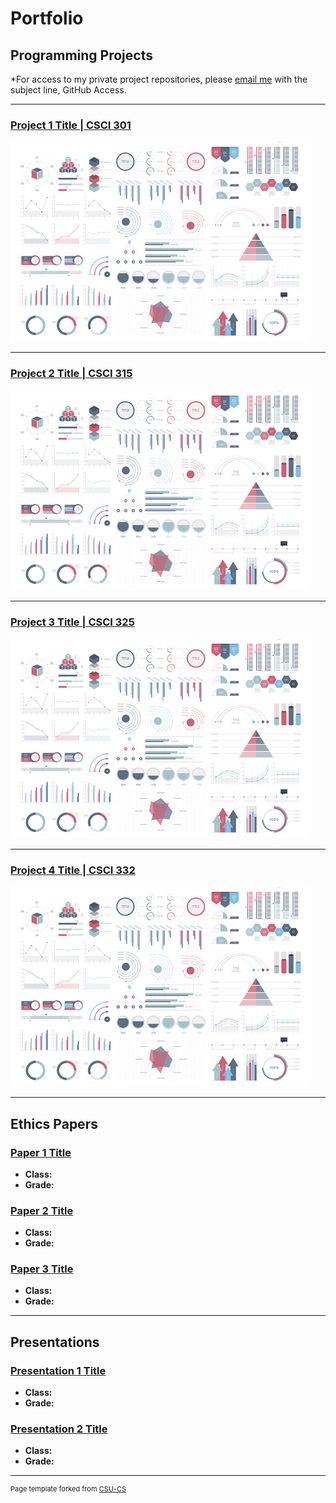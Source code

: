 Portfolio
=========

Programming Projects
--------------------

*For access to my private project repositories, please [email me](mailto:example@csustudent.net?subject=GitHub%20Access) with the subject line, GitHub Access.

---
### [Project 1 Title | CSCI 301](project1)

![Project 1 Thumbnail Name](images/dummy_thumbnail.jpg)

---
### [Project 2 Title | CSCI 315](project1)

![Project 2 Thumbnail Name](images/dummy_thumbnail.jpg)

---
### [Project 3 Title | CSCI 325](project1)

![Project 3 Thumbnail Name](images/dummy_thumbnail.jpg)

---
### [Project 4 Title | CSCI 332](project1)

![Project 4 Thumbnail Name](images/dummy_thumbnail.jpg)

---

Ethics Papers
-------------

### [Paper 1 Title](/pdf/Copyright.pdf)

-   **Class:**  
-   **Grade:**

### [Paper 2 Title](/pdf/NetworkingPaperFinal.pdf)

-   **Class:** 
-   **Grade:**

### [Paper 3 Title](/pdf/DataStructureEthicsPaper.pdf)

-   **Class:** 
-   **Grade:**

---

Presentations
-------------

### [Presentation 1 Title](/pdf/hangmantrivia.pdf)

- **Class:** 
- **Grade:**


### [Presentation 2 Title](/pdf/Hack_on_St_Jude.pdf)

- **Class:** 
- **Grade:**

---

<p style="font-size:11px">Page template forked from <a href="https://github.com/csu-cs/csci-portfolio">CSU-CS</a></p>
<!-- Remove above link if you don't want to attributive -->

